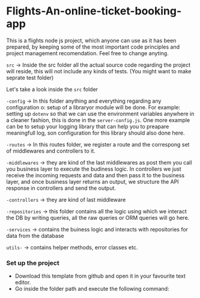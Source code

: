 # Flights-An-online-ticket-booking-app

This is a flights node js project, which anyone can use as it has been prepared, by keeping some of the most important code principles and project management recomendation. Feel free to change anyting.

`src` -> Inside the src folder all the actual source code regarding the project will reside, this will not include any kinds of tests. (You might want to make seprate test folder)

Let's take a look inside the `src` folder

`-config` -> In this folder anything and everything regarding any configuration o: setup of a libraryor module will be done. For example: setting up `dotenv` so that we can use the environment variables anywhere in a cleaner fashion, this is done in the `server-config.js`. One more example can be to setup your logging library that can help you to preapare meaningfull log, son configuration for this library should also done here.

`-routes` -> In this routes folder, we register a route and the correspong set of middlewares and controllers to it.

`-middlewares` -> they are kind of the last middlewares as post them you call you business layer to execute the budiness logic. In controllers we just receive the incoming requests and data and then pass it to the business layer, and once business layer returns an output, we structure the API response in controllers and send the output.

`-controllers` -> they are kind of last middleware

`-repositories` -> this folder contains all the logic using which we interact the DB by writing queries, all the raw queries or ORM queries will go here.

`-services` -> contains the buiness logic and interacts with repositories for data from the database

`utils-` -> contains helper methods, error classes etc.

### Set up the project

- Download this template from github and open it in your favourite text editor.
- Go inside the folder path and execute the following command:
